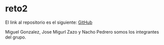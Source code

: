 # reto2

El link al repositorio es el siguiente: [ GitHub](https://github.com/jzazooro/Reto-inicial.git)


Miguel Gonzalez, Jose Migurl Zazo y Nacho Pedrero somos los integrantes del grupo.

